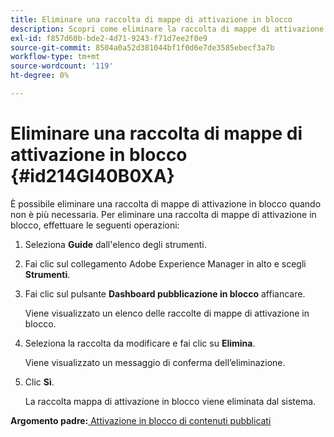 ```yaml
---
title: Eliminare una raccolta di mappe di attivazione in blocco
description: Scopri come eliminare la raccolta di mappe di attivazione in blocco nelle guide AEM.
exl-id: f857d60b-bde2-4d71-9243-f71d7ee2f0e9
source-git-commit: 8504a0a52d381044bf1f0d6e7de3585ebecf3a7b
workflow-type: tm+mt
source-wordcount: '119'
ht-degree: 0%

---
```


# Eliminare una raccolta di mappe di attivazione in blocco {#id214GI40B0XA}

È possibile eliminare una raccolta di mappe di attivazione in blocco quando non è più necessaria. Per eliminare una raccolta di mappe di attivazione in blocco, effettuare le seguenti operazioni:

1. Seleziona **Guide** dall&#39;elenco degli strumenti.

1. Fai clic sul collegamento Adobe Experience Manager in alto e scegli **Strumenti**.

1. Fai clic sul pulsante **Dashboard pubblicazione in blocco** affiancare.

   Viene visualizzato un elenco delle raccolte di mappe di attivazione in blocco.

1. Seleziona la raccolta da modificare e fai clic su **Elimina**.

   Viene visualizzato un messaggio di conferma dell’eliminazione.

1. Clic **Sì**.

   La raccolta mappa di attivazione in blocco viene eliminata dal sistema.


**Argomento padre:**[ Attivazione in blocco di contenuti pubblicati](conf-bulk-activation.md)
